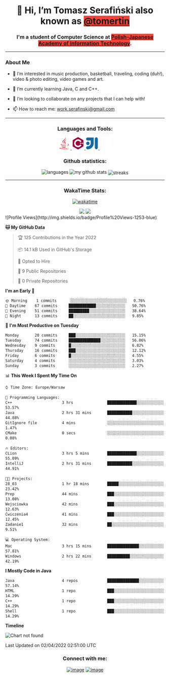 <h1 align="center">👋 Hi, I’m Tomasz Serafiński also known as <a href="https://y.at/eyes.laughing.bang.headphone" style="background-color: #f44336"> @tomertin</a></h1>
<h3 align="center"> I'm a student of Computer Science at <a href="https://www.pja.edu.pl/en" style="background-color: #f44336">Polish-Japanese Academy of Information Technology</a>.</h3>

---

### About Me
<!-- <img align="right" width=200px height=200px src="https://24.media.tumblr.com/25ec1da1ceb3d8c59ff61abda466e66d/tumblr_ms7532YHD61sfs2qco1_500.gif"/> -->

- 👀 I’m interested in music production, basketball, traveling, coding (duh!), video & photo editing, video games and art.

- 🌱 I’m currently learning Java, C and C++.

- 💞️ I’m looking to collaborate on any projects that I can help with!

- 📫 How to reach me: work.serafinski@gmail.com

---

<h3 align="center">Languages and Tools:</h3>

<p align="center">
  <a href="https://java.com" target="_blank"> 
    <img src="https://raw.githubusercontent.com/devicons/devicon/master/icons/java/java-plain.svg" alt="java" width="40" height="40"/> 
  </a>
    <a href="https://isocpp.org/" target="_blank"> 
    <img src="https://raw.githubusercontent.com/devicons/devicon/master/icons/cplusplus/cplusplus-plain.svg" alt="cplusplus" width="40" height="40"/> 
  </a>
  <a href="https://www.jetbrains.com/idea/" target="_blank"> 
    <img src="https://raw.githubusercontent.com/devicons/devicon/master/icons/intellij/intellij-plain.svg" alt="intellij" width="40" height="40"/> 
  </a>
   <a href="https://github.com/" target="_blank"> 
    <img src="src/GitHub-Mark-Light-120px-plus.png" alt="github" width="40" height="40"/> 
  </a>
</p>



<div align="center">

<h3 align="center">Github statistics: </h3>
  <img height= "150" src="https://github-readme-stats.vercel.app/api?username=Tomertin&theme=dark&show_icons=true" alt="languages" />
  <img height= "150" src="https://github-readme-stats.vercel.app/api/top-langs/?username=Tomertin&layout=compact&theme=dark&l&langs_count=10" alt="my github stats" />
  <img align="center" src="https://github-readme-streak-stats.herokuapp.com/?user=Tomertin&theme=dark" alt="streaks" />
  <!--<img src="https://github.com/tomertin/tomertin/blob/main/images/stat.svg" alt="waka"/> -->
</div>

---

<h3 align="center">WakaTime Stats:</h3>
<div align="center">

[![wakatime](https://wakatime.com/badge/user/c88d1b82-ebdd-4842-ad45-93f471842103.svg)](https://wakatime.com/@c88d1b82-ebdd-4842-ad45-93f471842103)

</div>

<div align="center">

<img height= "300" src="https://wakatime.com/share/@tomertin/bf0c909e-ff5b-48dc-b5c8-9db0a2a07701.svg"/>
<img height= "300" src="https://wakatime.com/share/@tomertin/5e9cd917-109e-422c-bcd0-62b469b65408.svg"/>

</div>
<!--START_SECTION:waka-->
![Profile Views](http://img.shields.io/badge/Profile%20Views-1253-blue)

**🐱 My GitHub Data** 

> 🏆 125 Contributions in the Year 2022
 > 
> 📦 14.1 kB Used in GitHub's Storage 
 > 
> 💼 Opted to Hire
 > 
> 📜 9 Public Repositories 
 > 
> 🔑 0 Private Repositories  
 > 
**I'm an Early 🐤** 

```text
🌞 Morning    1 commits      ░░░░░░░░░░░░░░░░░░░░░░░░░   0.76% 
🌆 Daytime    67 commits     ████████████░░░░░░░░░░░░░   50.76% 
🌃 Evening    51 commits     █████████░░░░░░░░░░░░░░░░   38.64% 
🌙 Night      13 commits     ██░░░░░░░░░░░░░░░░░░░░░░░   9.85%

```
📅 **I'm Most Productive on Tuesday** 

```text
Monday       20 commits     ███░░░░░░░░░░░░░░░░░░░░░░   15.15% 
Tuesday      74 commits     ██████████████░░░░░░░░░░░   56.06% 
Wednesday    9 commits      █░░░░░░░░░░░░░░░░░░░░░░░░   6.82% 
Thursday     16 commits     ███░░░░░░░░░░░░░░░░░░░░░░   12.12% 
Friday       6 commits      █░░░░░░░░░░░░░░░░░░░░░░░░   4.55% 
Saturday     4 commits      ░░░░░░░░░░░░░░░░░░░░░░░░░   3.03% 
Sunday       3 commits      ░░░░░░░░░░░░░░░░░░░░░░░░░   2.27%

```


📊 **This Week I Spent My Time On** 

```text
⌚︎ Time Zone: Europe/Warsaw

💬 Programming Languages: 
C++                      3 hrs               █████████████░░░░░░░░░░░░   53.57% 
Java                     2 hrs 31 mins       ███████████░░░░░░░░░░░░░░   44.88% 
GitIgnore file           4 mins              ░░░░░░░░░░░░░░░░░░░░░░░░░   1.47% 
CMake                    0 secs              ░░░░░░░░░░░░░░░░░░░░░░░░░   0.08%

🔥 Editors: 
CLion                    3 hrs 5 mins        █████████████░░░░░░░░░░░░   55.09% 
IntelliJ                 2 hrs 31 mins       ███████████░░░░░░░░░░░░░░   44.91%

🐱‍💻 Projects: 
28_03                    1 hr 18 mins        █████░░░░░░░░░░░░░░░░░░░░   23.42% 
Prep                     44 mins             ███░░░░░░░░░░░░░░░░░░░░░░   13.08% 
Wejsciowka               42 mins             ███░░░░░░░░░░░░░░░░░░░░░░   12.63% 
Ćwiczenia4               41 mins             ███░░░░░░░░░░░░░░░░░░░░░░   12.45% 
Zadanie1                 32 mins             ██░░░░░░░░░░░░░░░░░░░░░░░   9.51%

💻 Operating System: 
Mac                      3 hrs 15 mins       ██████████████░░░░░░░░░░░   57.81% 
Windows                  2 hrs 22 mins       ██████████░░░░░░░░░░░░░░░   42.19%

```

**I Mostly Code in Java** 

```text
Java                     4 repos             ██████████████░░░░░░░░░░░   57.14% 
HTML                     1 repo              ███░░░░░░░░░░░░░░░░░░░░░░   14.29% 
C++                      1 repo              ███░░░░░░░░░░░░░░░░░░░░░░   14.29% 
Shell                    1 repo              ███░░░░░░░░░░░░░░░░░░░░░░   14.29%

```


**Timeline**

![Chart not found](https://raw.githubusercontent.com/tomertin/tomertin/main/charts/bar_graph.png) 


 Last Updated on 02/04/2022 02:51:00 UTC
<!--END_SECTION:waka-->

<h3 align="center">Connect with me:</h3>
<div align="center">

[![image](https://img.shields.io/badge/LinkedIn-0077B5?style=for-the-badge&logo=linkedin&logoColor=white)](https://www.linkedin.com/in/tomasz-serafi%C5%84ski/)
[![image](https://img.shields.io/badge/Gmail-D14836?style=for-the-badge&logo=gmail&logoColor=white)](mailto:work.serafinski@gmail.com)

</div>
<!---
tomertin/tomertin is a ✨ special ✨ repository because its `README.md` (this file) appears on your GitHub profile.
You can click the Preview link to take a look at your changes.
--->
